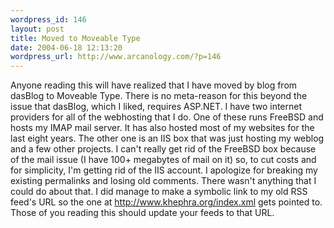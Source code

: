 ```yaml
--- 
wordpress_id: 146
layout: post
title: Moved to Moveable Type
date: 2004-06-18 12:13:20
wordpress_url: http://www.arcanology.com/?p=146
---
```

Anyone reading this will have realized that I have moved by blog from dasBlog to Moveable Type. There is no meta-reason for this beyond the issue that dasBlog, which I liked, requires ASP.NET. I have two internet providers for all of the webhosting that I do. One of these runs FreeBSD and hosts my IMAP mail server. It has also hosted most of my websites for the last eight years. The other one is an IIS box that was just hosting my weblog and a few other projects. I can't really get rid of the FreeBSD box because of the mail issue (I have 100+ megabytes of mail on it) so, to cut costs and for simplicity, I'm getting rid of the IIS account. I apologize for breaking my existing permalinks and losing old comments. There wasn't anything that I could do about that. I did manage to make a symbolic link to my old RSS feed's URL so the one at <a href="http://www.khephra.org/index.xml">http://www.khephra.org/index.xml</a> gets pointed to. Those of you reading this should update your feeds to that URL.